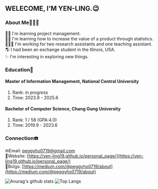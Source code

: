 ## WELECOME, I'M YEN-LING.😉


### About Me👩🏻‍💼

💪🏻 I'm learning project management. <br/>
💪🏻 I'm learning how to increase the value of a product through statistics. <br/>
👩🏻‍💻 I'm working for two research assistants and one teaching assistant. <br/>
🌎 I had been an exchange student in the Illinois, USA. <br/>
✨ I'm interesting in exploring new things.


### Education📖

#### Master of Information Management, National Central University
1. Rank: *in progress*
2. Time: 2023.9 - 2025.6

#### Bachelor of Computer Science, Chang Gung University
1. Rank: 1 / 58 (GPA:4.0)
2. Time: 2019.9 - 2023.6


### Connection☎️
✉Email: [peggyho0719@gmail.com](peggyho0719@gmail.com) <br/>
🏡Website: [https://yen-ling19.github.io/personal_page/](https://yen-ling19.github.io/personal_page/) <br/>
🎨️Bolgs: [https://medium.com/@peggyho0719/about](https://medium.com/@peggyho0719/about)


![Anurag's github stats](https://github-readme-stats.vercel.app/api?username=Yen-Ling19&theme=tokyonight)
![Top Langs](https://github-readme-stats.vercel.app/api/top-langs/?username=Yen-Ling19&layout=compact&theme=tokyonight)
